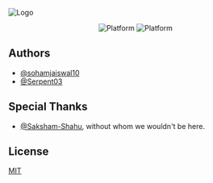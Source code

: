 ![Logo](https://dev-to-uploads.s3.amazonaws.com/uploads/articles/th5xamgrr6se0x5ro4g6.png)

<div align="center">

![Platform](https://img.shields.io/badge/Platform-Web-brightgreen?style=for-the-badge&logo=appveyor) 
![Platform](https://img.shields.io/badge/Repo%20size-986.7%20KiB-brightgreen?style=for-the-badge&logo=appveyor) 

</div>


## Authors

- [@sohamjaiswal10](https://github.com/sohamjaiswal10)
- [@Serpent03](https://github.com/Serpent03)


## Special Thanks

- [@Saksham-Shahu](https://github.com/Saksham-Shahu), without whom we wouldn't be here.
## License

[MIT](https://choosealicense.com/licenses/mit/)


